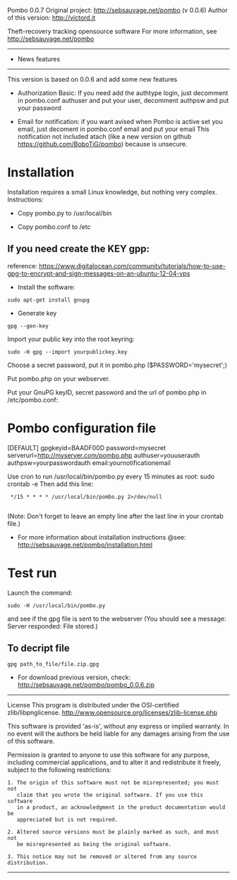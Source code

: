 
Pombo 0.0.7
Original project: http://sebsauvage.net/pombo (v 0.0.6)
Author of this version: http://victord.it

Theft-recovery tracking opensource software
For more information, see http://sebsauvage.net/pombo


****************
* News features
****************
This version is based on 0.0.6 and add some new features

- Authorization Basic: If you need add the authtype login, 
   just decomment in pombo.conf authuser and put your user,
   decomment authpsw and put your password

- Email for notification: if you want avised when Pombo is active set you email,
   just decoment in pombo.conf email and put your email
   This notification not included atach (like a new version on github https://github.com/BoboTiG/pombo)
   because is unsecure.


Installation
=============

Installation requires a small Linux knowledge, but nothing very complex. Instructions:

- Copy pombo.py to /usr/local/bin

- Copy pombo.conf to /etc

If you need create the KEY gpp:
------------------------------

reference: https://www.digitalocean.com/community/tutorials/how-to-use-gpg-to-encrypt-and-sign-messages-on-an-ubuntu-12-04-vps

- Install the software:

 ```
 sudo apt-get install gnupg

```
- Generate key

```
gpg --gen-key

```

Import your public key into the root keyring: 

```
sudo -H gpg --import yourpublickey.key

```

Choose a secret password, put it in pombo.php ($PASSWORD='mysecret';)

Put pombo.php on your webserver.

Put your GnuPG keyID, secret password and the url of pombo.php in /etc/pombo.conf:

# Pombo configuration file
[DEFAULT]
gpgkeyid=BAADF00D
password=mysecret
serverurl=http://myserver.com/pombo.php
authuser=youuserauth
authpsw=yourpasswordauth
email:yournotificationemail

Use cron to run /usr/local/bin/pombo.py every 15 minutes as root: sudo crontab -e
Then add this line:

```
 */15 * * * * /usr/local/bin/pombo.py 2>/dev/null
 
```

(Note: Don't forget to leave an empty line after the last line in your crontab file.)

- For more information about installation instructions @see: http://sebsauvage.net/pombo/installation.html



Test run
=========


Launch the command:

```
sudo -H /usr/local/bin/pombo.py
```
and see if the gpg file is sent to the webserver (You should see a message: Server responded: File stored.)


To decript file
---------------
```
gpg path_to_file/file.zip.gpg

```

- For download previous version, check: http://sebsauvage.net/pombo/pombo_0.0.6.zip



--------------------------------------------------------------------------
License
This program is distributed under the OSI-certified zlib/libpnglicense.
http://www.opensource.org/licenses/zlib-license.php

This software is provided 'as-is', without any express or implied warranty.
In no event will the authors be held liable for any damages arising from
the use of this software.

Permission is granted to anyone to use this software for any purpose,
including commercial applications, and to alter it and redistribute it freely,
subject to the following restrictions:

    1. The origin of this software must not be misrepresented; you must not
       claim that you wrote the original software. If you use this software
       in a product, an acknowledgment in the product documentation would be
       appreciated but is not required.

    2. Altered source versions must be plainly marked as such, and must not
       be misrepresented as being the original software.

    3. This notice may not be removed or altered from any source distribution.
--------------------------------------------------------------------------
